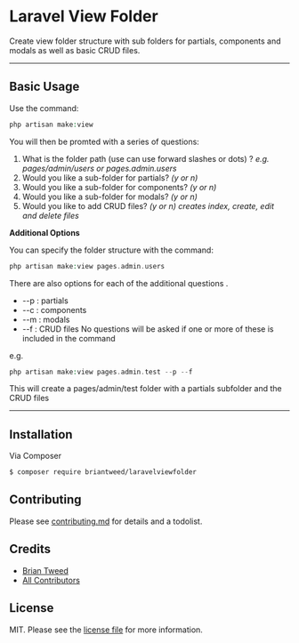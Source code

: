# Laravel View Folder

Create view folder structure with sub folders for partials, components and modals as well as basic CRUD files.


---

## Basic Usage

Use the command: 
``` php
php artisan make:view
```

You will then be promted with a series of questions:
1. What is the folder path (use can use forward slashes or dots) ? *e.g. pages/admin/users or pages.admin.users*
2. Would you like a sub-folder for partials? *(y or n)*
3. Would you like a sub-folder for components? *(y or n)*
4. Would you like a sub-folder for modals? *(y or n)*
5. Would you like to add CRUD files? *(y or n) creates index, create, edit and delete files*


**Additional Options**

You can specify the folder structure with the command: 
``` php
php artisan make:view pages.admin.users
```
There are also options for each of the additional questions . 
* --p : partials 
* --c : components
* --m : modals
* --f : CRUD files
No questions will be asked if one or more of these is included in the command

e.g.
``` php
php artisan make:view pages.admin.test --p --f
```

This will create a pages/admin/test folder with a partials subfolder and the CRUD files

---


## Installation

Via Composer

``` bash
$ composer require briantweed/laravelviewfolder
```



## Contributing

Please see [contributing.md](contributing.md) for details and a todolist.




## Credits

- [Brian Tweed][link-author]
- [All Contributors][link-contributors]




## License

MIT. Please see the [license file](license.md) for more information.

[ico-version]: https://img.shields.io/packagist/v/briantweed/laravelviewfolder.svg?style=flat-square
[ico-downloads]: https://img.shields.io/packagist/dt/briantweed/laravelviewfolder.svg?style=flat-square
[ico-travis]: https://img.shields.io/travis/briantweed/laravelviewfolder/master.svg?style=flat-square
[ico-styleci]: https://styleci.io/repos/12345678/shield

[link-packagist]: https://packagist.org/packages/briantweed/laravelviewfolder
[link-downloads]: https://packagist.org/packages/briantweed/laravelviewfolder
[link-travis]: https://travis-ci.org/briantweed/laravelviewfolder
[link-styleci]: https://styleci.io/repos/12345678
[link-author]: https://github.com/briantweed
[link-contributors]: ../../contributors]
